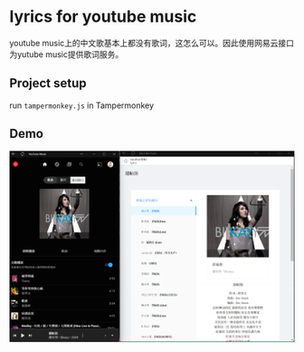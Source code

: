 # lyrics for youtube music
youtube music上的中文歌基本上都没有歌词，这怎么可以。因此使用网易云接口为yutube music提供歌词服务。
## Project setup
run `tampermonkey.js` in Tampermonkey

## Demo
![](https://github.com/ShevonKuan/Lyrics4youtube-music/raw/main/175221d7164509f2207fd394c427cec.png)

